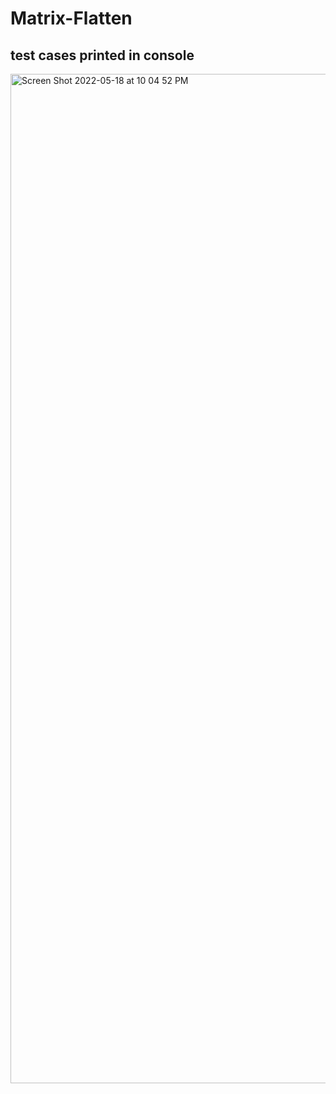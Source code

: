 # Matrix-Flatten
## test cases printed in console
<img width="1615" alt="Screen Shot 2022-05-18 at 10 04 52 PM" src="https://user-images.githubusercontent.com/59058892/169146475-88af5764-991d-4a1b-a298-d8c30b17ecad.png">
